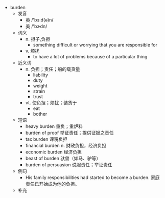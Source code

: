 - burden
  - 发音
    - 英 /'bɜːd(ə)n/
    - 美 /'bɝdn/
  - 词义
    - n. 担子,负担
      - something difficult or worrying that you are responsible for
    - v. 烦扰
      - to have a lot of problems because of a particular thing
  - 近义词
    - n. 负担；责任；船的载货量
      - liability
      - duty
      - weight
      - strain
      - trust
    - vt. 使负担；烦扰；装货于
      - eat
      - bother
  - 短语
    - heavy burden 重负；重炉料
    - burden of proof 举证责任；提供证据之责任
    - tax burden 课税负担
    - financial burden n. 财政负担，经济负担
    - economic burden 经济负担
    - beast of burden 驮兽（如马、驴等）
    - burden of persuasion 说服责任；举证责任
  - 例句
    - His family responsibilities had started to become a burden. 家庭责任已开始成为他的负担。
  - 补充